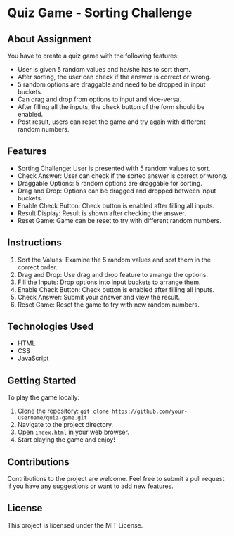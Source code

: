 # Quiz Game - Sorting Challenge

## About Assignment

You have to create a quiz game with the following features:

- User is given 5 random values and he/she has to sort them.
- After sorting, the user can check if the answer is correct or wrong.
- 5 random options are draggable and need to be dropped in input buckets.
- Can drag and drop from options to input and vice-versa.
- After filling all the inputs, the check button of the form should be enabled.
- Post result, users can reset the game and try again with different random numbers.

## Features

- Sorting Challenge: User is presented with 5 random values to sort.
- Check Answer: User can check if the sorted answer is correct or wrong.
- Draggable Options: 5 random options are draggable for sorting.
- Drag and Drop: Options can be dragged and dropped between input buckets.
- Enable Check Button: Check button is enabled after filling all inputs.
- Result Display: Result is shown after checking the answer.
- Reset Game: Game can be reset to try with different random numbers.

## Instructions

1. Sort the Values: Examine the 5 random values and sort them in the correct order.
2. Drag and Drop: Use drag and drop feature to arrange the options.
3. Fill the Inputs: Drop options into input buckets to arrange them.
4. Enable Check Button: Check button is enabled after filling all inputs.
5. Check Answer: Submit your answer and view the result.
6. Reset Game: Reset the game to try with new random numbers.

## Technologies Used

- HTML
- CSS
- JavaScript

## Getting Started

To play the game locally:

1. Clone the repository: `git clone https://github.com/your-username/quiz-game.git`
2. Navigate to the project directory.
3. Open `index.html` in your web browser.
4. Start playing the game and enjoy!

## Contributions

Contributions to the project are welcome. Feel free to submit a pull request if you have any suggestions or want to add new features.

## License

This project is licensed under the MIT License.
